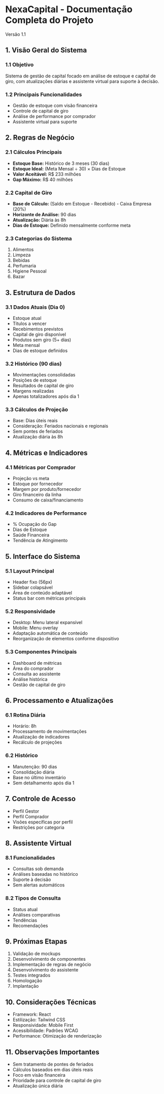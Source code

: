 # NexaCapital - Documentação Completa do Projeto
Versão 1.1

## 1. Visão Geral do Sistema

### 1.1 Objetivo
Sistema de gestão de capital focado em análise de estoque e capital de giro, com atualizações diárias e assistente virtual para suporte à decisão.

### 1.2 Principais Funcionalidades
- Gestão de estoque com visão financeira
- Controle de capital de giro
- Análise de performance por comprador
- Assistente virtual para suporte

## 2. Regras de Negócio

### 2.1 Cálculos Principais
- **Estoque Base:** Histórico de 3 meses (30 dias)
- **Estoque Ideal:** (Meta Mensal ÷ 30) × Dias de Estoque
- **Valor Aceitável:** R$ 233 milhões
- **Gap Máximo:** R$ 40 milhões

### 2.2 Capital de Giro
- **Base de Cálculo:** (Saldo em Estoque - Recebido) - Caixa Empresa (20%)
- **Horizonte de Análise:** 90 dias
- **Atualização:** Diária às 8h
- **Dias de Estoque:** Definido mensalmente conforme meta

### 2.3 Categorias do Sistema
1. Alimentos
2. Limpeza
3. Bebidas
4. Perfumaria
5. Higiene Pessoal
6. Bazar

## 3. Estrutura de Dados

### 3.1 Dados Atuais (Dia 0)
- Estoque atual
- Títulos a vencer
- Recebimentos previstos
- Capital de giro disponível
- Produtos sem giro (5+ dias)
- Meta mensal
- Dias de estoque definidos

### 3.2 Histórico (90 dias)
- Movimentações consolidadas
- Posições de estoque
- Resultados de capital de giro
- Margens realizadas
- Apenas totalizadores após dia 1

### 3.3 Cálculos de Projeção
- Base: Dias úteis reais
- Consideração: Feriados nacionais e regionais
- Sem pontes de feriados
- Atualização diária às 8h

## 4. Métricas e Indicadores

### 4.1 Métricas por Comprador
- Projeção vs meta
- Estoque por fornecedor
- Margem por produto/fornecedor
- Giro financeiro da linha
- Consumo de caixa/financiamento

### 4.2 Indicadores de Performance
- % Ocupação do Gap
- Dias de Estoque
- Saúde Financeira
- Tendência de Atingimento

## 5. Interface do Sistema

### 5.1 Layout Principal
- Header fixo (56px)
- Sidebar colapsável
- Área de conteúdo adaptável
- Status bar com métricas principais

### 5.2 Responsividade
- Desktop: Menu lateral expansível
- Mobile: Menu overlay
- Adaptação automática de conteúdo
- Reorganização de elementos conforme dispositivo

### 5.3 Componentes Principais
- Dashboard de métricas
- Área do comprador
- Consulta ao assistente
- Análise histórica
- Gestão de capital de giro

## 6. Processamento e Atualizações

### 6.1 Rotina Diária
- Horário: 8h
- Processamento de movimentações
- Atualização de indicadores
- Recálculo de projeções

### 6.2 Histórico
- Manutenção: 90 dias
- Consolidação diária
- Base no último inventário
- Sem detalhamento após dia 1

## 7. Controle de Acesso
- Perfil Gestor
- Perfil Comprador
- Visões específicas por perfil
- Restrições por categoria

## 8. Assistente Virtual

### 8.1 Funcionalidades
- Consultas sob demanda
- Análises baseadas no histórico
- Suporte à decisão
- Sem alertas automáticos

### 8.2 Tipos de Consulta
- Status atual
- Análises comparativas
- Tendências
- Recomendações

## 9. Próximas Etapas
1. Validação de mockups
2. Desenvolvimento de componentes
3. Implementação de regras de negócio
4. Desenvolvimento do assistente
5. Testes integrados
6. Homologação
7. Implantação

## 10. Considerações Técnicas
- Framework: React
- Estilização: Tailwind CSS
- Responsividade: Mobile First
- Acessibilidade: Padrões WCAG
- Performance: Otimização de renderização

## 11. Observações Importantes
- Sem tratamento de pontes de feriados
- Cálculos baseados em dias úteis reais
- Foco em visão financeira
- Prioridade para controle de capital de giro
- Atualização única diária
